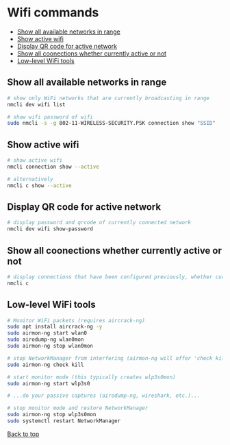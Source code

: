 # Wifi commands

- [Show all available networks in range](#show-all-available-networks-in-range)
- [Show active wifi](#show-active-wifi)
- [Display QR code for active network](#display-qr-code-for-active-network)
- [Show all coonections whether currently active or not](#show-all-coonections-whether-currently-active-or-not)
- [Low-level WiFi tools](#low-level-wifi-tools)

## Show all available networks in range

```bash
# show only WiFi networks that are currently broadcasting in range
nmcli dev wifi list

# show wifi password of wifi
sudo nmcli -s -g 802-11-WIRELESS-SECURITY.PSK connection show "SSID"
```

## Show active wifi

```bash
# show active wifi
nmcli connection show --active

# alternatively
nmcli c show --active
```

## Display QR code for active network

```bash
# display password and qrcode of currently connected network
nmcli dev wifi show-password
```

## Show all coonections whether currently active or not

```bash
# display connections that have been configured previously, whether currently active or not, both wired and wireless
nmcli c
```

## Low-level WiFi tools

```bash
# Monitor WiFi packets (requires aircrack-ng)
sudo apt install aircrack-ng -y
sudo airmon-ng start wlan0
sudo airodump-ng wlan0mon
sudo airmon-ng stop wlan0mon

# stop NetworkManager from interfering (airmon-ng will offer 'check kill')
sudo airmon-ng check kill

# start monitor mode (this typically creates wlp3s0mon)
sudo airmon-ng start wlp3s0

# ...do your passive captures (airodump-ng, wireshark, etc.)...

# stop monitor mode and restore NetworkManager
sudo airmon-ng stop wlp3s0mon
sudo systemctl restart NetworkManager

```

[Back to top](#wifi-commands)
